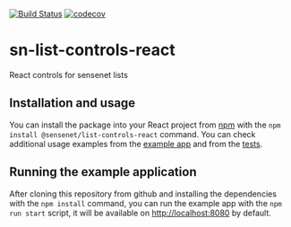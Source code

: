 [![Build Status](https://travis-ci.org/SenseNet/sn-list-controls-react.svg?branch=master)](https://travis-ci.org/SenseNet/sn-list-controls-react)
[![codecov](https://codecov.io/gh/SenseNet/sn-list-controls-react/branch/master/graph/badge.svg)](https://codecov.io/gh/SenseNet/sn-list-controls-react)


# sn-list-controls-react
React controls for sensenet lists

## Installation and usage

You can install the package into your React project from [npm](https://npmjs.org) with the ``npm install @sensenet/list-controls-react`` command.
You can check additional usage examples from the [example app](https://sn-list-controls-react.netlify.com/) and from the [tests](https://github.com/SenseNet/sn-list-controls-react/tree/master/src/Tests).

## Running the example application

After cloning this repository from github and installing the dependencies with the ``npm install`` command, you can run the example app with the ``npm run start`` script, it will be available on [http://localhost:8080](http://localhost:8080) by default.
